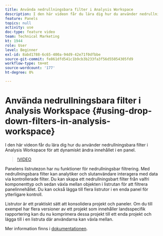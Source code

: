 ```yaml
---
title: Använda nedrullningsbara filter i Analysis Workspace
description: I den här videon får du lära dig hur du använder nedrullningsbara filter i Analysis Workspace för att dynamiskt ändra innehållet i en panel.
feature: Panels
topics: null
activity: use
doc-type: feature video
team: Technical Marketing
kt: 1944
role: User
level: Beginner
exl-id: 8abd1788-6c65-400a-94d9-42e71f0dfbbe
source-git-commit: fe861dfd541c1b9cb3b233fa3f56d55054305fd9
workflow-type: tm+mt
source-wordcount: '177'
ht-degree: 0%

---
```


# Använda nedrullningsbara filter i Analysis Workspace {#using-drop-down-filters-in-analysis-workspace}

I den här videon får du lära dig hur du använder nedrullningsbara filter i Analysis Workspace för att dynamiskt ändra innehållet i en panel.

>[!VIDEO](https://video.tv.adobe.com/v/23877/?quality=12)

Panelens listrutezon har nu funktioner för nedrullningsbar filtrering. Med nedrullningsbara filter kan analytiker och slutanvändare interagera med data via kontrollerade filter. Du kan skapa ett nedrullningsbart filter från valfri komponenttyp och sedan växla mellan objekten i listrutan för att filtrera panelinnehållet. Du kan också lägga till flera listrutor i en enda panel för ytterligare kontroll.

Listrutor är ett praktiskt sätt att konsolidera projekt och paneler. Om du till exempel har flera versioner av ett projekt som innehåller landsspecifik rapportering kan du nu komprimera dessa projekt till ett enda projekt och lägga till i en listruta där användarna kan växla mellan.

Mer information finns i [dokumentationen](https://experienceleague.adobe.com/docs/analytics/analyze/analysis-workspace/panels/panels.html?lang=en).
